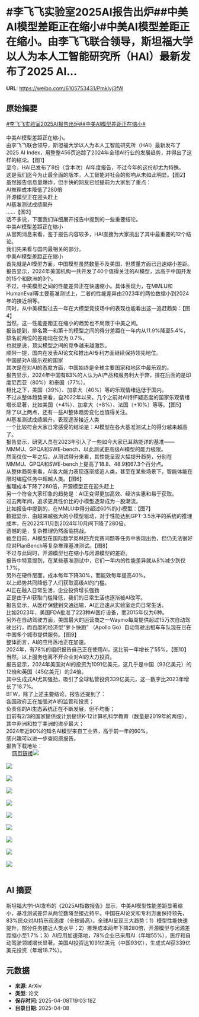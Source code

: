 # #李飞飞实验室2025AI报告出炉##中美AI模型差距正在缩小#中美AI模型差距正在缩小。由李飞飞联合领导，斯坦福大学以人为本人工智能研究所（HAI）最新发布了2025 AI...

**URL**: https://weibo.com/6105753431/Pmklyj3fW

## 原始摘要

<a href="https://m.weibo.cn/search?containerid=231522type%3D1%26t%3D10%26q%3D%23%E6%9D%8E%E9%A3%9E%E9%A3%9E%E5%AE%9E%E9%AA%8C%E5%AE%A42025AI%E6%8A%A5%E5%91%8A%E5%87%BA%E7%82%89%23&amp;extparam=%23%E6%9D%8E%E9%A3%9E%E9%A3%9E%E5%AE%9E%E9%AA%8C%E5%AE%A42025AI%E6%8A%A5%E5%91%8A%E5%87%BA%E7%82%89%23" data-hide=""><span class="surl-text">#李飞飞实验室2025AI报告出炉#</span></a><a href="https://m.weibo.cn/search?containerid=231522type%3D1%26t%3D10%26q%3D%23%E4%B8%AD%E7%BE%8EAI%E6%A8%A1%E5%9E%8B%E5%B7%AE%E8%B7%9D%E6%AD%A3%E5%9C%A8%E7%BC%A9%E5%B0%8F%23&amp;extparam=%23%E4%B8%AD%E7%BE%8EAI%E6%A8%A1%E5%9E%8B%E5%B7%AE%E8%B7%9D%E6%AD%A3%E5%9C%A8%E7%BC%A9%E5%B0%8F%23" data-hide=""><span class="surl-text">#中美AI模型差距正在缩小#</span></a><br><br>中美AI模型差距正在缩小。<br>由李飞飞联合领导，斯坦福大学以人为本人工智能研究所（HAI）最新发布了2025 AI Index，用整整456页追踪了2024年全球AI行业的发展趋势，并得出了这样的结论。【图1】<br>至今，HAI已发布了8份（含本次）AI年度报告，不过今年的这份却尤为特殊。<br>这是我们迄今为止最全面的版本，人工智能对社会的影响从未如此明显。【图2】<br>虽然报告信息量爆炸，但手快的网友已经提前为大家划了重点：<br>AI推理成本降低了280倍<br>开源模型正在迎头赶上<br>AI基准测试成绩飙升<br>……【图3】<br>话不多说，下面我们详细展开报告中提到的一些重要结论。<br>中美AI模型差距正在缩小<br>从官网消息来看，鉴于报告内容较多，HAI直接为大家挑出了其中最重要的12个结论。<br>我们先来看与国内最相关的部分。<br>中美AI模型差距正在缩小<br>首先就是AI模型方面，中国模型虽然数量不及美国，但质量方面已迅速缩小差距。<br>报告显示，2024年美国机构一共开发了40个值得关注的AI模型，远高于中国开发的15个和欧洲的3个。<br>不过，中美模型之间的性能差异正在快速缩小。具体表现为，在MMLU和HumanEval等主要基准测试上，二者的性能差异由2023年的两位数缩小到2024年的接近相等。<br>同时，从中美模型过去一年在大模型竞技场中的表现也能看出这一追赶趋势：【图4】<br>当然，这一性能差距正在缩小的趋势也不局限于中美之间。<br>报告提到，排名第一和第十的模型之间的得分差距在一年内从11.9%降至5.4%，排名前两位的差距现在仅为 0.7%。<br>也就是说，顶尖模型之间的竞争越来越激烈。<br>顺带一提，国内在发表AI论文和推出AI专利方面继续保持领先地位。<br>中国是对AI最乐观的国家<br>其次是在对AI的态度方面，中国始终是全球主要国家和地区中最乐观的。<br>报告显示，2024年中国有83%的人认为AI产品和服务利大于弊，排在后面的是印度尼西亚（80%）和泰国（77%）。<br>相比之下，美国（39%）、加拿大（40%）等的乐观情绪远低于国内。<br>不过从整体趋势来看，自2022年以来，几个之前对AI持怀疑态度的国家乐观情绪增长显著，比如美国（+4%）、加拿大（+8%）、法国（+10%）等等。【图5】<br>除了以上两点，还有一些AI整体趋势变化也值得关注。<br>AI基准测试成绩飙升，表现逐渐接近人类<br>一个比较符合大家日常感受的结论是：AI模型在各大基准测试上的得分越来越高了。<br>报告显示，研究人员在2023年引入了一些如今大家已耳熟能详的基准——MMMU、GPQA和SWE-bench，以此测试更高级AI模型的能力极限。<br>然而仅仅一年之后，从测试得分来看，其性能呈现大幅提升趋势，分别在MMMU、GPQA和SWE-bench上提高了18.8、48.9和67.3个百分点。<br>从整体趋势来看，AI各大能力表现逐渐接近人类，甚至在某些场景下，智能体能在限时编程任务中超越人类。【图6】<br>推理成本下降了280倍，开源模型正在迎头赶上<br>另一个符合大家印象的趋势是：AI正变得更加高效、经济实惠和易于获取。<br>过去两年间，追求更具性价比的小模型逐渐成为一股潮流。<br>比如报告中提到的，在MMLU中得分超过60%的小模型：【图7】<br>数据显示，由越来越强大的小模型驱动，对于性能达到GPT-3.5水平的系统的推理成本，在2022年11月到2024年10月间下降了280倍。<br>遗憾的是，复杂推理仍然面临挑战。<br>截至目前，AI模型在国际数学奥林匹克竞赛问题等任务中表现出色，但仍无法很好应对PlanBench等复杂推理基准测试。【图8】<br>不过与此同时，开源模型也在缩小与闭源模型的差距。<br>报告中特意提到，在某些基准测试中，它们一年内的性能差异就从8%减少到仅1.7%。<br>另外在硬件层面，成本每年下降30%，而能效每年提高40%。<br>以上趋势共同降低了人们获取高级AI的门槛。<br>AI正在融入日常生活，企业投资增长强劲<br>正是由于AI获取门槛降低，我们的日常生活也逐渐被AI改写。<br>报告显示，从医疗保健到交通运输，AI正迅速从实验室走向日常生活。<br>比如2023年，美国FDA批准了223种AI医疗设备，而2015年仅为6种。<br>另外在自动驾驶方面，美国最大的运营商之一Waymo每周提供超过15万次自动驾驶出行，而百度的经济型“萝卜快跑” （Apollo Go）自动驾驶出租车车队现在已在中国多个城市提供服务。【图9】<br>整体而言，AI的应用落地正在加速。<br>2024年，有78%的组织报告自己正在使用AI，这比前一年增长了55%。【图10】<br>当然，以上服务也离不开企业对AI的大力投资。<br>报告显示，2024年美国对AI的投资为1091亿美元，这几乎是中国（93亿美元）的12倍和英国（45亿美元）的24倍。<br>其中生成式AI尤其强劲，吸引了全球私营投资339亿美元，这一数字比2023年增长了18.7%。<br>BTW，除了上述主要结论，报告还提到了：<br>各国政府正在加强对AI的监管和投资；<br>负责任的AI生态系统正在不断发展，但不均衡；<br>目前有2/3的国家提供或计划提供K-12计算机科学教育（数量是2019年的两倍），其中非洲和拉丁美洲的进步最大；<br>2024年近90%的知名AI模型来自工业界，高于前一年的60%。<br>感兴趣可以进一步查阅原报告。<br>报告下载地址：<br><a href="https://weibo.cn/sinaurl?u=https%3A%2F%2Fhai-production.s3.amazonaws.com%2Ffiles%2Fhai_ai_index_report_2025.pdf" data-hide=""><span class="url-icon"><img style="width: 1rem;height: 1rem" src="https://h5.sinaimg.cn/upload/2015/09/25/3/timeline_card_small_web_default.png" referrerpolicy="no-referrer"></span><span class="surl-text">网页链接</span></a><img style="" src="https://tvax4.sinaimg.cn/large/006Fd7o3gy1i09iztgzfwj30k00pmgy3.jpg" referrerpolicy="no-referrer"><br><br><img style="" src="https://tvax3.sinaimg.cn/large/006Fd7o3gy1i09izui8dij30zk0iu7hv.jpg" referrerpolicy="no-referrer"><br><br><img style="" src="https://tvax2.sinaimg.cn/large/006Fd7o3gy1i09iztj00lj30k00xw15f.jpg" referrerpolicy="no-referrer"><br><br><img style="" src="https://tvax3.sinaimg.cn/large/006Fd7o3gy1i09izurjtyj30yz0k0wio.jpg" referrerpolicy="no-referrer"><br><br><img style="" src="https://tvax2.sinaimg.cn/large/006Fd7o3gy1i09izu7an5j30n30k00xt.jpg" referrerpolicy="no-referrer"><br><br><img style="" src="https://tvax3.sinaimg.cn/large/006Fd7o3gy1i09iztopkzj30qt0k078z.jpg" referrerpolicy="no-referrer"><br><br><img style="" src="https://tvax3.sinaimg.cn/large/006Fd7o3gy1i09izur6ouj30zd0k0dj7.jpg" referrerpolicy="no-referrer"><br><br><img style="" src="https://tvax4.sinaimg.cn/large/006Fd7o3gy1i09izusf68j30z90k0wif.jpg" referrerpolicy="no-referrer"><br><br><img style="" src="https://tvax4.sinaimg.cn/large/006Fd7o3gy1i09izuryltj30zf0k0n1r.jpg" referrerpolicy="no-referrer"><br><br><img style="" src="https://tvax3.sinaimg.cn/large/006Fd7o3gy1i09izuralbj30yy0k0tce.jpg" referrerpolicy="no-referrer"><br><br>

## AI 摘要

斯坦福大学HAI发布的《2025AI指数报告》显示，中美AI模型性能差距显著缩小，基准测试差异从两位数降至接近持平。中国在AI论文和专利方面保持领先，83%民众对AI持乐观态度（全球最高）。全球AI呈现三大趋势：1）模型性能快速提升，部分任务接近人类水平；2）推理成本两年下降280倍，开源模型与闭源差距缩小至1.7%；3）AI应用加速落地，78%企业已采用AI（年增55%），医疗和自动驾驶领域增长显著。美国AI投资达1091亿美元（中国93亿），生成式AI获339亿美元投资（年增18.7%）。

## 元数据

- **来源**: ArXiv
- **类型**: 论文
- **保存时间**: 2025-04-08T19:03:18Z
- **目录日期**: 2025-04-08
